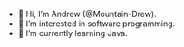 - 👋 Hi, I’m Andrew (@Mountain-Drew).
- 👀 I’m interested in software programming.
- 🌱 I’m currently learning Java.

<!---
Mountain-Drew/Mountain-Drew is a ✨ special ✨ repository because its `README.md` (this file) appears on your GitHub profile.
You can click the Preview link to take a look at your changes.
--->
